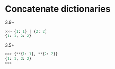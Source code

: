 # Concatenate dictionaries

3.9+
```python
>>> {1: 1} | {2: 2}
{1: 1, 2: 2}
```


3.5+
```python
>>> {**{1: 1}, **{2: 2}}
{1: 1, 2: 2}
>>>
```
